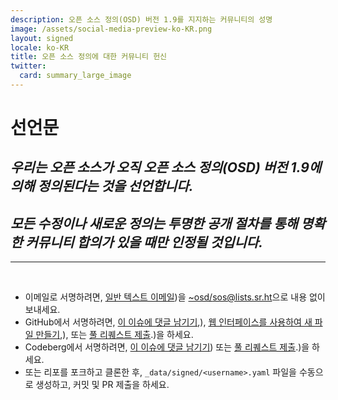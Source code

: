 ```yaml
---
description: 오픈 소스 정의(OSD) 버전 1.9를 지지하는 커뮤니티의 성명
image: /assets/social-media-preview-ko-KR.png
layout: signed
locale: ko-KR
title: 오픈 소스 정의에 대한 커뮤니티 헌신
twitter:
  card: summary_large_image
---
```

# **선언문**

## *우리는 오픈 소스가 오직 오픈 소스 정의(OSD) 버전 1.9에 의해 정의된다는 것을 선언합니다.*

## *모든 수정이나 새로운 정의는 투명한 공개 절차를 통해 명확한 커뮤니티 합의가 있을 때만 인정될 것입니다.*

---
<br>

- 이메일로 서명하려면, [일반 텍스트 이메일](https://useplaintext.email/))을 [~osd/sos@lists.sr.ht](mailto:~osd/sos@lists.sr.ht)으로 내용 없이 보내세요.
- GitHub에서 서명하려면, [이 이슈에 댓글 남기기](https://github.com/OpenSourceDefinition/sos/issues/1),), [웹 인터페이스를 사용하여 새 파일 만들기](https://github.com/OpenSourceDefinition/sos/new/main/_data/signed),), 또는 [풀 리퀘스트 제출](https://github.com/OpenSourceDefinition/sos/pulls).)을 하세요.
- Codeberg에서 서명하려면, [이 이슈에 댓글 남기기](https://codeberg.org/osd/sos/issues/1)) 또는 [풀 리퀘스트 제출](https://codeberg.org/osd/sos/pulls).)을 하세요.
- 또는 리포를 포크하고 클론한 후, `_data/signed/<username>.yaml` 파일을 수동으로 생성하고, 커밋 및 PR 제출을 하세요.